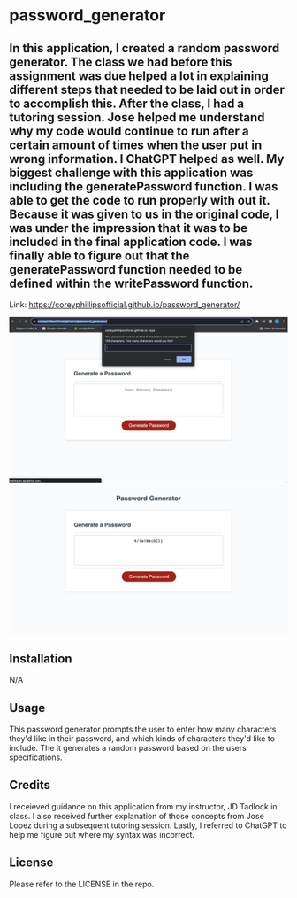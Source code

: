# password_generator

## In this application, I created a random password generator. The class we had before this assignment was due helped a lot in explaining different steps that needed to be laid out in order to accomplish this. After the class, I had a tutoring session. Jose helped me understand why my code would continue to run after a certain amount of times when the user put in wrong information. I ChatGPT helped as well. My biggest challenge with this application was including the generatePassword function. I was able to get the code to run properly with out it. Because it was given to us in the original code, I was under the impression that it was to be included in the final application code. I was finally able to figure out that the generatePassword function needed to be defined within the writePassword function.

Link: https://coreyphillipsofficial.github.io/password_generator/

![Screenshot](./Assets/random_password_generator_screenshot.png)
![Screenshot](./Assets/random_password_generator_screenshot_2.png)


## Installation

N/A

## Usage

This password generator prompts the user to enter how many characters they'd like in their password, and which kinds of characters they'd like to include. The  it generates a random password based on the users specifications.

## Credits

I receieved guidance on this application from my instructor, JD Tadlock in class. I also received further explanation of those concepts from Jose Lopez during a subsequent tutoring session. Lastly, I referred to ChatGPT to help me figure out where my syntax was incorrect.

## License

Please refer to the LICENSE in the repo.